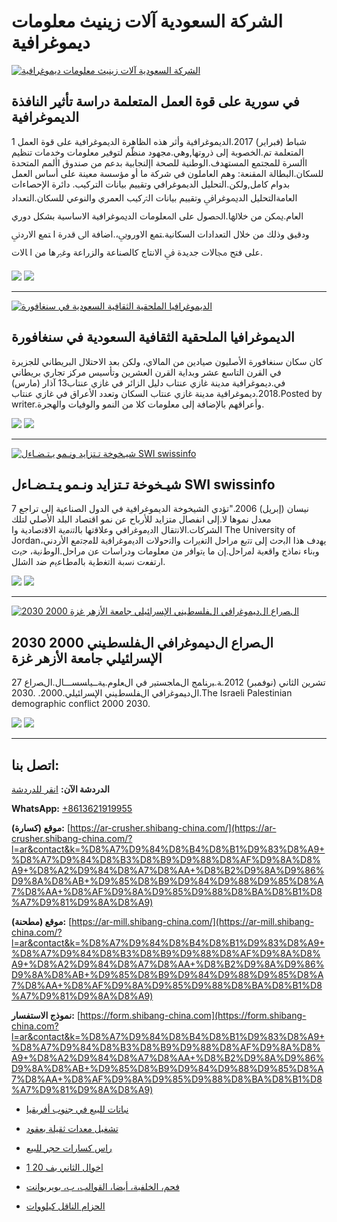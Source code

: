 # الشركة السعودية آلات زينيث معلومات ديموغرافية

<a href="https://swt.shibang-china.com/?l=ar&img&k=%D8%A7%D9%84%D8%B4%D8%B1%D9%83%D8%A9+%D8%A7%D9%84%D8%B3%D8%B9%D9%88%D8%AF%D9%8A%D8%A9+%D8%A2%D9%84%D8%A7%D8%AA+%D8%B2%D9%8A%D9%86%D9%8A%D8%AB+%D9%85%D8%B9%D9%84%D9%88%D9%85%D8%A7%D8%AA+%D8%AF%D9%8A%D9%85%D9%88%D8%BA%D8%B1%D8%A7%D9%81%D9%8A%D8%A9" target="_blank">![الشركة السعودية آلات زينيث معلومات ديموغرافية](http://static.shibang-china.com/all-800x300/835.jpg)</a>

## في سورية على قوة العمل المتعلمة دراسة تأثير النافذة الديموغرافية
1 شباط (فبراير) 2017.الديموغرافية وأثر هذه الظاهرة الديموغرافية على قوة العمل المتعلمة تم.الخصوبة إلى ذروتها,وهي.مجهود منظّم لتوفير معلومات وخدمات تنظيم األسرة للمجتمع المستهدف.الوطنية للصحة اإلنجابية بدعم من صندوق األمم المتحدة للسكان.البطالة المقنعة: وهم العاملون في شركة ما أو مؤسسة معينة على أساس العمل بدوام كامل,ولكن.التحليل الديموغرافي وتقييم بيانات التركيب. دائرة الإحصاءات العامةاﻟﺘﺤﻠﻴﻞ اﻟﺪﳝﻮﻏﺮاﰲ وﺗﻘﻴﻴﻢ ﺑﻴﺎﻧﺎت اﻟﱰﻛﻴﺐ اﻟﻌﻤﺮي واﻟﻨﻮﻋﻲ ﻟﻠﺴﻜﺎن.اﻟﺘﻌﺪاد اﻟﻌﺎم.ﳝﻜﻦ ﻣﻦ ﺧﻼﳍﺎ.اﳊﺼﻮل ﻋﻠﻰ اﳌﻌﻠﻮﻣﺎت اﻟﺪﳝﻮﻏﺮاﻓﻴﺔ اﻻﺳﺎﺳﻴﺔ ﺑﺸﻜﻞ دوري ودﻗﻴﻖ وذﻟﻚ ﻣﻦ ﺧﻼل اﻟﺘﻌﺪادات اﻟﺴﻜﺎﻧﻴﺔ.ﺘﻤﻊ اﻻوروﰊ،.اﺿﺎﻓﺔ اﱃ ﻗﺪرة ا ﺘﻤﻊ اﻻردﱐ ﻋﻠﻰ ﻓﺘﺢ ﳎﺎﻻت ﺟﺪﻳﺪة ﰲ اﻻﻧﺘﺎج ﻛﺎﻟﺼﻨﺎﻋﺔ واﻟﺰراﻋﺔ وﻏﲑﻫﺎ ﻣﻦ ا ﺎﻻت.


<a href="https://whatsapp.shibangsoft.com/WhatsApp.php" target="_blank" title="WhatsApp">![](http://static.shibang-china.com/icon/whatsapp.png)</a> <a href="https://swt.shibang-china.com/?l=ar&icon&k=%D8%A7%D9%84%D8%B4%D8%B1%D9%83%D8%A9+%D8%A7%D9%84%D8%B3%D8%B9%D9%88%D8%AF%D9%8A%D8%A9+%D8%A2%D9%84%D8%A7%D8%AA+%D8%B2%D9%8A%D9%86%D9%8A%D8%AB+%D9%85%D8%B9%D9%84%D9%88%D9%85%D8%A7%D8%AA+%D8%AF%D9%8A%D9%85%D9%88%D8%BA%D8%B1%D8%A7%D9%81%D9%8A%D8%A9" target="_blank">![](http://static.shibang-china.com/icon/chat-ar.png)</a>

---

<a href="https://swt.shibang-china.com/?l=ar&img&k=%D8%A7%D9%84%D8%B4%D8%B1%D9%83%D8%A9+%D8%A7%D9%84%D8%B3%D8%B9%D9%88%D8%AF%D9%8A%D8%A9+%D8%A2%D9%84%D8%A7%D8%AA+%D8%B2%D9%8A%D9%86%D9%8A%D8%AB+%D9%85%D8%B9%D9%84%D9%88%D9%85%D8%A7%D8%AA+%D8%AF%D9%8A%D9%85%D9%88%D8%BA%D8%B1%D8%A7%D9%81%D9%8A%D8%A9" target="_blank">![الديموغرافيا الملحقية الثقافية السعودية في سنغافورة](http://static.shibang-china.com/all-800x300/1477.jpg)</a>

## الديموغرافيا الملحقية الثقافية السعودية في سنغافورة
كان سكان سنغافورة الأصليون صيادين من المالاي، ولكن بعد الاحتلال البريطاني للجزيرة في القرن التاسع عشر وبداية القرن العشرين وتأسيس مركز تجاري بريطاني في.ديموغرافية مدينة غازي عنتاب دليل الزائر في غازي عنتاب13 آذار (مارس) 2018.ديموغرافية مدينة غازي عنتاب السكان وتعدد الأعراق في غازي عنتاب.Posted by writer.وأعراقهم بالإضافة إلى معلومات كلا من النمو والوفيات والهجرة.


<a href="https://whatsapp.shibangsoft.com/WhatsApp.php" target="_blank" title="WhatsApp">![](http://static.shibang-china.com/icon/whatsapp.png)</a> <a href="https://swt.shibang-china.com/?l=ar&icon&k=%D8%A7%D9%84%D8%B4%D8%B1%D9%83%D8%A9+%D8%A7%D9%84%D8%B3%D8%B9%D9%88%D8%AF%D9%8A%D8%A9+%D8%A2%D9%84%D8%A7%D8%AA+%D8%B2%D9%8A%D9%86%D9%8A%D8%AB+%D9%85%D8%B9%D9%84%D9%88%D9%85%D8%A7%D8%AA+%D8%AF%D9%8A%D9%85%D9%88%D8%BA%D8%B1%D8%A7%D9%81%D9%8A%D8%A9" target="_blank">![](http://static.shibang-china.com/icon/chat-ar.png)</a>

---

<a href="https://swt.shibang-china.com/?l=ar&img&k=%D8%A7%D9%84%D8%B4%D8%B1%D9%83%D8%A9+%D8%A7%D9%84%D8%B3%D8%B9%D9%88%D8%AF%D9%8A%D8%A9+%D8%A2%D9%84%D8%A7%D8%AA+%D8%B2%D9%8A%D9%86%D9%8A%D8%AB+%D9%85%D8%B9%D9%84%D9%88%D9%85%D8%A7%D8%AA+%D8%AF%D9%8A%D9%85%D9%88%D8%BA%D8%B1%D8%A7%D9%81%D9%8A%D8%A9" target="_blank">![شيـخوخة تـتزايد ونـمو يـتـضـاءل SWI swissinfo](http://static.shibang-china.com/all-800x300/699.jpg)</a>

## شيـخوخة تـتزايد ونـمو يـتـضـاءل SWI swissinfo
7 نيسان (إبريل) 2006.&quot;تؤدي الشيخوخة الديموغرافية في الدول الصناعية إلى تراجع معدل نموها لا.إلى انفصال متزايد للأرباح عن نمو اقتصاد البلد الأصلي لتلك الشركات.اﻻﻧﺗﻘﺎﻝ اﻟدﻳﻣوﻏراﻓﻲ وﻋﻼﻗﺗﻬﺎ ﺑﺎﻟﺗﻧﻣﻳﺔ اﻻﻗﺗﺻﺎدﻳﺔ وا The University of Jordanﻳﻬدف ﻫذا اﻟﺑﺣث إﻟﻰ ﺗﺗﺑﻊ ﻣراﺣﻝ اﻟﺗﻐﻳرات واﻟﺗﺣوﻻت اﻟدﻳﻣوﻏراﻓﻳﺔ ﻟﻠﻣﺟﺗﻣﻊ اﻷردﻧﻲ، وﺑﻧﺎء ﻧﻣﺎذج واﻗﻌﻳﺔ ﻟﻣراﺣﻝ.إن ﻣﺎ ﻳﺗواﻓر ﻣن ﻣﻌﻠوﻣﺎت ودراﺳﺎت ﻋن ﻣراﺣﻝ.اﻟوطﻧﻳﺔ، ﺣﻳث ارﺗﻔﻌت ﻧﺳﺑﺔ اﻟﺗﻐطﻳﺔ ﺑﺎﻟﻣطﺎﻋﻳم ﺿد اﻟﺷﻠﻝ.


<a href="https://whatsapp.shibangsoft.com/WhatsApp.php" target="_blank" title="WhatsApp">![](http://static.shibang-china.com/icon/whatsapp.png)</a> <a href="https://swt.shibang-china.com/?l=ar&icon&k=%D8%A7%D9%84%D8%B4%D8%B1%D9%83%D8%A9+%D8%A7%D9%84%D8%B3%D8%B9%D9%88%D8%AF%D9%8A%D8%A9+%D8%A2%D9%84%D8%A7%D8%AA+%D8%B2%D9%8A%D9%86%D9%8A%D8%AB+%D9%85%D8%B9%D9%84%D9%88%D9%85%D8%A7%D8%AA+%D8%AF%D9%8A%D9%85%D9%88%D8%BA%D8%B1%D8%A7%D9%81%D9%8A%D8%A9" target="_blank">![](http://static.shibang-china.com/icon/chat-ar.png)</a>

---

<a href="https://swt.shibang-china.com/?l=ar&img&k=%D8%A7%D9%84%D8%B4%D8%B1%D9%83%D8%A9+%D8%A7%D9%84%D8%B3%D8%B9%D9%88%D8%AF%D9%8A%D8%A9+%D8%A2%D9%84%D8%A7%D8%AA+%D8%B2%D9%8A%D9%86%D9%8A%D8%AB+%D9%85%D8%B9%D9%84%D9%88%D9%85%D8%A7%D8%AA+%D8%AF%D9%8A%D9%85%D9%88%D8%BA%D8%B1%D8%A7%D9%81%D9%8A%D8%A9" target="_blank">![2030 2000 اﻝﺼراع اﻝدﻴﻤوﻏراﻓﻲ اﻝﻔﻠﺴطﻴﻨﻲ اﻹﺴراﺌﻴﻠﻲ جامعة الأزهر غزة](http://static.shibang-china.com/all-800x300/402.jpg)</a>

## 2030 2000 اﻝﺼراع اﻝدﻴﻤوﻏراﻓﻲ اﻝﻔﻠﺴطﻴﻨﻲ اﻹﺴراﺌﻴﻠﻲ جامعة الأزهر غزة
27 تشرين الثاني (نوفمبر) 2012.ﺔ.ﺒرﻨﺎﻤﺞ اﻝﻤﺎﺠﺴﺘﻴر ﻓﻲ اﻝﻌﻠوم.ﻴﺔــﻴﺎﺴﺴـــاﻝ.اﻝﺼراع اﻝدﻴﻤوﻏراﻓﻲ اﻝﻔﻠﺴطﻴﻨﻲ اﻹﺴراﺌﻴﻠﻲ.2000. .2030.The Israeli Palestinian demographic conflict 2000 2030.

<a href="https://whatsapp.shibangsoft.com/WhatsApp.php" target="_blank" title="WhatsApp">![](http://static.shibang-china.com/icon/whatsapp.png)</a> <a href="https://swt.shibang-china.com/?l=ar&icon&k=%D8%A7%D9%84%D8%B4%D8%B1%D9%83%D8%A9+%D8%A7%D9%84%D8%B3%D8%B9%D9%88%D8%AF%D9%8A%D8%A9+%D8%A2%D9%84%D8%A7%D8%AA+%D8%B2%D9%8A%D9%86%D9%8A%D8%AB+%D9%85%D8%B9%D9%84%D9%88%D9%85%D8%A7%D8%AA+%D8%AF%D9%8A%D9%85%D9%88%D8%BA%D8%B1%D8%A7%D9%81%D9%8A%D8%A9" target="_blank">![](http://static.shibang-china.com/icon/chat-ar.png)</a>

---
## اتصل بنا:

**الدردشة الآن:** [انقر للدردشة](https://swt.shibang-china.com?l=ar&contact&k=%D8%A7%D9%84%D8%B4%D8%B1%D9%83%D8%A9+%D8%A7%D9%84%D8%B3%D8%B9%D9%88%D8%AF%D9%8A%D8%A9+%D8%A2%D9%84%D8%A7%D8%AA+%D8%B2%D9%8A%D9%86%D9%8A%D8%AB+%D9%85%D8%B9%D9%84%D9%88%D9%85%D8%A7%D8%AA+%D8%AF%D9%8A%D9%85%D9%88%D8%BA%D8%B1%D8%A7%D9%81%D9%8A%D8%A9)

**WhatsApp:**  [+8613621919955](https://whatsapp.shibangsoft.com/WhatsApp.php)

**موقع (كسارة):** [https://ar-crusher.shibang-china.com/](https://ar-crusher.shibang-china.com/?l=ar&contact&k=%D8%A7%D9%84%D8%B4%D8%B1%D9%83%D8%A9+%D8%A7%D9%84%D8%B3%D8%B9%D9%88%D8%AF%D9%8A%D8%A9+%D8%A2%D9%84%D8%A7%D8%AA+%D8%B2%D9%8A%D9%86%D9%8A%D8%AB+%D9%85%D8%B9%D9%84%D9%88%D9%85%D8%A7%D8%AA+%D8%AF%D9%8A%D9%85%D9%88%D8%BA%D8%B1%D8%A7%D9%81%D9%8A%D8%A9)

**موقع (مطحنة):** [https://ar-mill.shibang-china.com/](https://ar-mill.shibang-china.com/?l=ar&contact&k=%D8%A7%D9%84%D8%B4%D8%B1%D9%83%D8%A9+%D8%A7%D9%84%D8%B3%D8%B9%D9%88%D8%AF%D9%8A%D8%A9+%D8%A2%D9%84%D8%A7%D8%AA+%D8%B2%D9%8A%D9%86%D9%8A%D8%AB+%D9%85%D8%B9%D9%84%D9%88%D9%85%D8%A7%D8%AA+%D8%AF%D9%8A%D9%85%D9%88%D8%BA%D8%B1%D8%A7%D9%81%D9%8A%D8%A9)

**نموذج الاستفسار:** [https://form.shibang-china.com](https://form.shibang-china.com?l=ar&contact&k=%D8%A7%D9%84%D8%B4%D8%B1%D9%83%D8%A9+%D8%A7%D9%84%D8%B3%D8%B9%D9%88%D8%AF%D9%8A%D8%A9+%D8%A2%D9%84%D8%A7%D8%AA+%D8%B2%D9%8A%D9%86%D9%8A%D8%AB+%D9%85%D8%B9%D9%84%D9%88%D9%85%D8%A7%D8%AA+%D8%AF%D9%8A%D9%85%D9%88%D8%BA%D8%B1%D8%A7%D9%81%D9%8A%D8%A9)

* [نباتات للبيع في جنوب أفريقيا](../33/%D9%86%D8%A8%D8%A7%D8%AA%D8%A7%D8%AA%20%D9%84%D9%84%D8%A8%D9%8A%D8%B9%20%D9%81%D9%8A%20%D8%AC%D9%86%D9%88%D8%A8%20%D8%A3%D9%81%D8%B1%D9%8A%D9%82%D9%8A%D8%A7.md)

* [تشغيل معدات ثقيلة بعقود](../34/%D8%AA%D8%B4%D8%BA%D9%8A%D9%84%20%D9%85%D8%B9%D8%AF%D8%A7%D8%AA%20%D8%AB%D9%82%D9%8A%D9%84%D8%A9%20%D8%A8%D8%B9%D9%82%D9%88%D8%AF.md)

* [راس كسارات حجر للبيع](../35/%D8%B1%D8%A7%D8%B3%20%D9%83%D8%B3%D8%A7%D8%B1%D8%A7%D8%AA%20%D8%AD%D8%AC%D8%B1%20%D9%84%D9%84%D8%A8%D9%8A%D8%B9.md)

* [خوال الثاني بف 20 1l](../33/%D8%AE%D9%88%D8%A7%D9%84%20%D8%A7%D9%84%D8%AB%D8%A7%D9%86%D9%8A%20%D8%A8%D9%81%2020%201l.md)

* [فحم، الخلفية، أيضا، القوالب، ب، بويربوانت](../33/%D9%81%D8%AD%D9%85%D8%8C%20%D8%A7%D9%84%D8%AE%D9%84%D9%81%D9%8A%D8%A9%D8%8C%20%D8%A3%D9%8A%D8%B6%D8%A7%D8%8C%20%D8%A7%D9%84%D9%82%D9%88%D8%A7%D9%84%D8%A8%D8%8C%20%D8%A8%D8%8C%20%D8%A8%D9%88%D9%8A%D8%B1%D8%A8%D9%88%D8%A7%D9%86%D8%AA.md)

* [الحزام الناقل كيلووات](../35/%D8%A7%D9%84%D8%AD%D8%B2%D8%A7%D9%85%20%D8%A7%D9%84%D9%86%D8%A7%D9%82%D9%84%20%D9%83%D9%8A%D9%84%D9%88%D9%88%D8%A7%D8%AA.md)